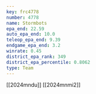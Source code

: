 ```yaml
---
key: frc4778
number: 4778
name: Stormbots
epa_end: 22.59
auto_epa_end: 10.0
teleop_epa_end: 9.39
endgame_epa_end: 3.2
winrate: 0.45
district_epa_rank: 349
district_epa_percentile: 0.8062
type: Team
---
```

[[2024mndu]]
[[2024mnmi2]]
